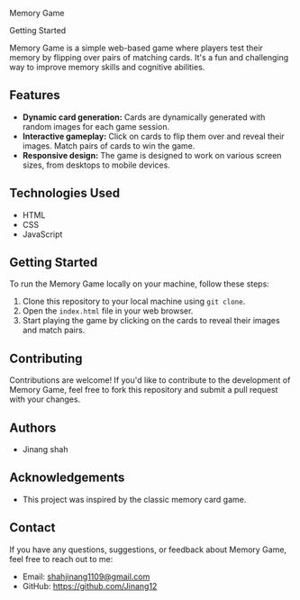 Memory Game

Getting Started

Memory Game is a simple web-based game where players test their memory by flipping over pairs of matching cards. It's a fun and challenging way to improve memory skills and cognitive abilities.

## Features

- **Dynamic card generation:** Cards are dynamically generated with random images for each game session.
- **Interactive gameplay:** Click on cards to flip them over and reveal their images. Match pairs of cards to win the game.
- **Responsive design:** The game is designed to work on various screen sizes, from desktops to mobile devices.

## Technologies Used

- HTML
- CSS
- JavaScript

## Getting Started

To run the Memory Game locally on your machine, follow these steps:

1. Clone this repository to your local machine using `git clone`.
2. Open the `index.html` file in your web browser.
3. Start playing the game by clicking on the cards to reveal their images and match pairs.
   

## Contributing

Contributions are welcome! If you'd like to contribute to the development of Memory Game, feel free to fork this repository and submit a pull request with your changes.

## Authors

- Jinang shah

## Acknowledgements

- This project was inspired by the classic memory card game.

## Contact

If you have any questions, suggestions, or feedback about Memory Game, feel free to reach out to me:

- Email: shahjinang1109@gmail.com
- GitHub: https://github.com/Jinang12
